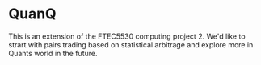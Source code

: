 # QuanQ
This is an extension of the FTEC5530 computing project 2. 
We'd like to strart with pairs trading based on statistical arbitrage and explore more in Quants world in the future.

